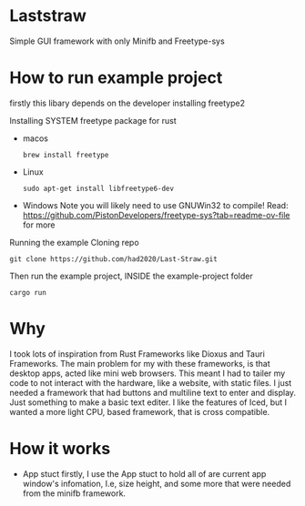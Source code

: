 # Laststraw

Simple GUI framework with only Minifb and Freetype-sys

# How to run example project
firstly this libary depends on the developer installing freetype2 

Installing SYSTEM freetype package for rust
- macos
  ``` 
  brew install freetype
  ```
- Linux
  ```
  sudo apt-get install libfreetype6-dev
  ```
- Windows
  Note you will likely need to use GNUWin32 to compile!
  Read: https://github.com/PistonDevelopers/freetype-sys?tab=readme-ov-file for more

Running the example 
  Cloning repo
```
git clone https://github.com/had2020/Last-Straw.git
```
Then run the example project, INSIDE the example-project folder
```
cargo run
```

# Why
I took lots of inspiration from Rust Frameworks like Dioxus and Tauri Frameworks.
The main problem for my with these frameworks, is that desktop apps, acted like
mini web browsers. This meant I had to tailer my code to not interact with the hardware, like a website, with static files. I just needed a framework that had buttons and multiline text to enter and display. Just something to make a basic text editer. I like the features of Iced, but I wanted a more light CPU, based framework, that is cross compatible. 

# How it works
- App stuct 
firstly, I use the App stuct to hold all of are current app window's infomation, I.e, size height, and some more that were needed from the minifb framework.
```
```
